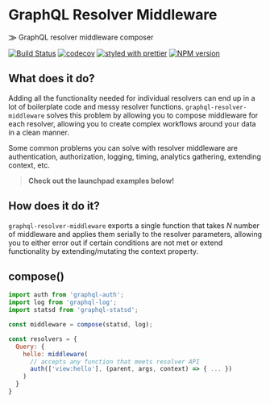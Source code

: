 # GraphQL Resolver Middleware

⨠ GraphQL resolver middleware composer

[![Build Status](https://travis-ci.org/kkemple/graphql-resolver-middleware.svg?branch=master)](https://travis-ci.org/kkemple/graphql-resolver-middleware)
[![codecov](https://codecov.io/gh/kkemple/graphql-resolver-middleware/branch/master/graph/badge.svg)](https://codecov.io/gh/kkemple/graphql-resolver-middleware)
[![styled with prettier](https://img.shields.io/badge/styled_with-prettier-ff69b4.svg)](#badge)
[![NPM version](https://img.shields.io/npm/v/graphql-resolver-middleware.svg)](https://www.npmjs.com/package/graphql-resolver-middleware)

## What does it do?
Adding all the functionality needed for individual resolvers can end up in a lot of boilerplate code and messy resolver functions. `graphql-resolver-middleware` solves this problem by allowing you to compose middleware for each resolver, allowing you to create complex workflows around your data in a clean manner.

Some common problems you can solve with resolver middleware are authentication, authorization, logging, timing, analytics gathering, extending context, etc.

> **Check out the launchpad examples below!**

## How does it do it?
`graphql-resolver-middleware` exports a single function that takes *N* number of middleware and applies them serially to the resolver parameters, allowing you to either error out if certain conditions are not met or extend functionality by extending/mutating the context property.

## compose()

```javascript
import auth from 'graphql-auth';
import log from 'graphql-log';
import statsd from 'graphql-statsd';

const middleware = compose(statsd, log);

const resolvers = {
  Query: {
    hello: middleware(
      // accepts any function that meets resolver API
      auth(['view:hello'], (parent, args, context) => { ... })
    )
  }
}
```




